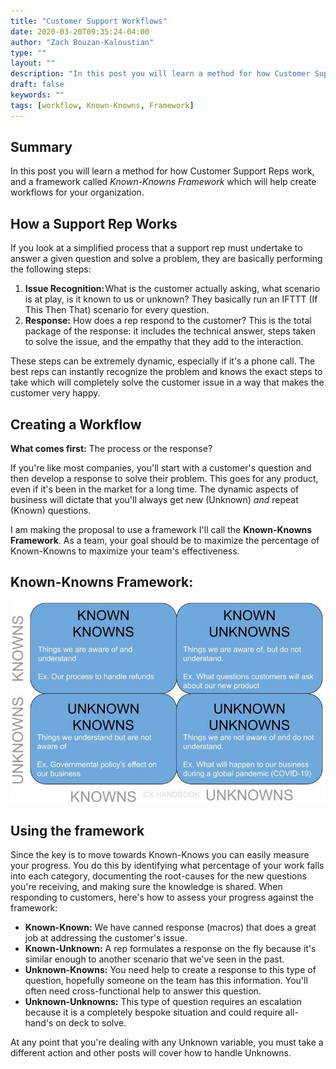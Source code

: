 ```yaml
---
title: "Customer Support Workflows"
date: 2020-03-20T09:35:24-04:00
author: "Zach Bouzan-Kaloustian"
type: ""
layout: ""
description: "In this post you will learn a method for how Customer Support Reps work, and a framework called Known-Knowns Framework which will help create workflows for your organization"
draft: false
keywords: ""
tags: [workflow, Known-Knowns, Framework]
---
```

## Summary
In this post you will learn a method for how Customer Support Reps work, and a framework called *Known-Knowns Framework* which will help create workflows for your organization.

## How a Support Rep Works

If you look at a simplified process that a support rep must undertake to answer a given question and solve a problem, they are basically performing the following steps: 
1. **Issue Recognition:** What is the customer actually asking, what scenario is at play, is it known to us or unknown? They basically run an IFTTT (If This Then That) scenario for every question. 
2. **Response:** How does a rep respond to the customer? This is the total package of the response: it includes the technical answer, steps taken to solve the issue, and the empathy that they add to the interaction. 

These steps can be extremely dynamic, especially if it's a phone call. The best reps can instantly recognize the problem and knows the exact steps to take which will completely solve the customer issue in a way that makes the customer very happy.

## Creating a Workflow
**What comes first:** The process or the response? 

If you're like most companies, you'll start with a customer's question and then develop a response to solve their problem. This goes for any product, even if it's been in the market for a long time. The dynamic aspects of business will dictate that you'll always get new (Unknown) _and_ repeat (Known) questions.

I am making the proposal to use a framework I'll call the **Known-Knowns Framework**. As a team, your goal should be to maximize the percentage of Known-Knowns to maximize your team's effectiveness.

## Known-Knowns Framework:

![Known-Known Framework](https://raw.githubusercontent.com/zacharybk/cxhandbook/master/static/images/KnownKnownFramework.jpg) 

## Using the framework
Since the key is to move towards Known-Knows you can easily measure your progress. You do this by identifying what percentage of your work falls into each category, documenting the root-causes for the new questions you're receiving, and making sure the knowledge is shared. When responding to customers, here's how to assess your progress against the framework:

- **Known-Known:** We have canned response (macros) that does a great job at addressing the customer's issue. 
- **Known-Unknown:** A rep formulates a response on the fly because it's similar enough to another scenario that we've seen in the past.
- **Unknown-Knowns:** You need help to create a response to this type of question, hopefully someone on the team has this information. You'll often need cross-functional help to answer this question.  
- **Unknown-Unknowns:** This type of question requires an escalation because it is a completely bespoke situation and could require all-hand's on deck to solve.

At any point that you're dealing with any Unknown variable, you must take a different action and other posts will cover how to handle Unknowns. 
